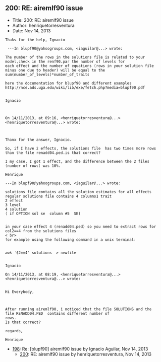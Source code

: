 ## 200: RE: airemlf90 issue

- Title: 200: RE: airemlf90 issue
- Author: henriquetorresventura
- Date: Nov 14, 2013
```
Thaks for the help, Ignacio 

 ---In blupf90@yahoogroups.com, <iaguilar@...> wrote:

The number of the rows in the solutions file is related to your model,check in the renf90.par the number of levels for
each effect and the number of equations (rows in your solution file minus one due to header) will be equal to the
sum(number_of_levels)*number_of_traits

here the documentation for blupf90 and different examples
http://nce.ads.uga.edu/wiki/lib/exe/fetch.php?media=blupf90.pdf


Ignacio


  
On 14/11/2013, at 09:16, <henriquetorresventura@...> <henriquetorresventura@...> wrote:



Thanx for the answer, Ignacio. 

So, if I have 2 effects, the solutions file  has two times more rows than the file renadd04.ped.is that correct? 

I my case, I got 1 effect, and the difference between the 2 files (number of rows) was 10%. 

Henrique

---In blupf90@yahoogroups.com, <iaguilar@...> wrote:

solutions file contains all the solution estimates for all effects
regular solutions file contains 4 columns1 trait
2 effect
3 level
4 solution
( if OPTION sol se  column #5  SE) 


in your case effect 4 (renadd04.ped) so you need to extract rows for col2==4 from the solutions files
< br>
for example using the following command in a unix terminal: 


awk '$2==4' solutions  > newfile


Ignacio 

On 14/11/2013, at 08:19, <henriquetorresventura@...> <henriquetorresventura@...> wrote:


Hi Everybody, 

 

After running airemlf90, i noticed that the file SOLUTIONS and the file RENADD04.PED  contains different number of
rows.
Is that correct? 

regards, 

Henrique

```

- [198](0198.md): Re: [blupf90] airemlf90 issue by Ignacio Aguilar, Nov 14, 2013
    - [200](0200.md): RE: airemlf90 issue by henriquetorresventura, Nov 14, 2013
